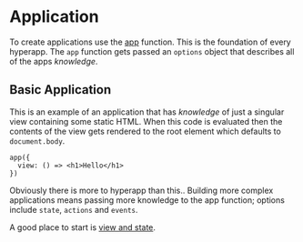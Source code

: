 # Application

To create applications use the [app](/api#app) function. This is the foundation of every hyperapp. The `app` function gets passed an `options` object that describes all of the apps _knowledge_.

## Basic Application

This is an example of an application that has _knowledge_ of just a singular view containing some static HTML. When this code is evaluated then the contents of the view gets rendered to the root element which defaults to `document.body`.

```
app({
  view: () => <h1>Hello</h1>
})
```

Obviously there is more to hyperapp than this.. Building more complex applications means passing more knowledge to the app function; options include `state`, `actions` and `events`.

A good place to start is [view and state](/intro/view-and-state).
